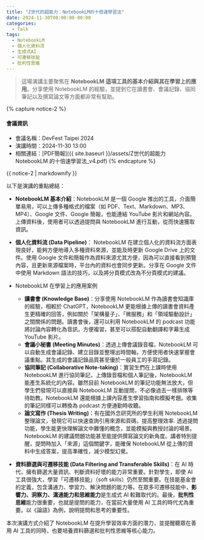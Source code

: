 ```yaml
---
title: "Z世代的超能力：NotebookLM的十倍速學習法"
date: 2024-11-30T00:00:00-00:00
categories:
  - Talk
tags:
  - NotebookLM 
  - 個人化資料流
  - 生成式AI 
  - 可遷移技能
  - 批判性思維
---
```


> 這場演講主要聚焦在 **NotebookLM 這項工具的基本介紹與其在學習上的應用**。分享使用 NotebookLM 的經驗，並提到它在讀書會、會議記錄、協同筆記以及撰寫論文等方面都非常有幫助。

{% capture notice-2 %}
#### 會議資訊

* 會議名稱：DevFest Taipei 2024
* 演講時間：2024-11-30 13:00
* 相關連結：[PDF簡報]({{ site.baseurl }}/assets/Z世代的超能力 NotebookLM 的十倍速學習法_v4.pdf)
  {% endcapture %}

<div class="notice">{{ notice-2 | markdownify }}</div>



以下是演講的重點總結：

- **NotebookLM 基本介紹**：NotebookLM 是一個 Google 推出的工具，介面簡單易用，可以上傳多種格式的檔案（如 PDF、Text、Markdown、MP3、MP4）、Google 文件、Google 簡報，也能連結 YouTube 影片和網站內容。上傳資料後，使用者可以透過提問與 NotebookLM 進行互動，從而快速獲取資訊。

- **個人化資料流 (Data Pipeline)**： NotebookLM 在建立個人化的資料流方面表現良好，能夠方便地導入多種資料來源，並能及時更新 Google Drive 上的文件。使用 Google 文件和簡報作為資料來源尤其方便，因為可以直接看到預覽內容，且更新來源檔案時，平台內的資料也會同步更新。分享在 Google 文件中使用 Markdown 語法的技巧，以及將分頁模式改為不分頁模式的建議。

- NotebookLM 在學習上的應用案例

  - **讀書會 (Knowledge Base)**：分享使用 NotebookLM 作為讀書會知識庫的經驗，相較於 ChatGPT，NotebookLM 更能根據上傳的讀書會資料產生更精確的回答，例如關於「架構量子」、「微服務」和「領域驅動設計」之間關係的問題。讀書會後，還可以利用 NotebookLM 的 podcast 功能將討論內容轉化為音訊，方便複習，甚至可以搭配自動翻譯和字幕生成 YouTube 影片。
  - **會議小秘書 (Meeting Minutes)**：透過上傳會議錄音檔，NotebookLM 可以自動生成會議記錄、建立目錄並整理出時間軸，方便使用者快速掌握會議重點。其生成的會議記錄品質甚至優於一般員工的手寫記錄。
  - **協同筆記 (Collaborative Note-taking)**：實習生們在上課時使用 NotebookLM 進行協同筆記，上傳錄音檔和個人筆記後，NotebookLM 能產生系統化的內容。雖然目前 NotebookLM 的筆記功能無法放大，但學生們發現可以直接與 NotebookLM 互動提問，不必像過去一樣排隊等待助教。NotebookLM 還能根據上課內容產生學習指南和模擬考題。收集的筆記同樣可以轉換為 podcast 方便通勤時收聽。
  - **論文寫作 (Thesis Writing)**：有在國外念研究所的學生利用 NotebookLM 整理論文，發現它可以快速查詢引用來源和頁碼，提高整理效率. 透過提問功能，學生能更快理解論文中難懂的概念，並能模擬與教授討論的場景。NotebookLM 的建議問題功能甚至能提供撰寫論文的新角度。講者特別提醒，提問時加入「來源」這個關鍵字，能確保 NotebookLM 從上傳的資料中生成答案，提高準確性，減少模型幻覺。
  
- **資料篩選與可遷移技能 (Data Filtering and Transferable Skills)**：在 AI 時代，擁有篩選大量資訊、判斷資料好壞的能力非常重要。針對學生，即使 AI 工具很強大，學習「可遷移技能」（soft skills）仍然至關重要。在技能基金會的定義，包含溝通力、學習力、解決問題的能力等。在眾多可遷移技能中，**影響力、洞察力、溝通能力和思維能力**是生成式 AI 較難取代的。最後，**批判性思維**能力很重要，也就是提問的能力，在當前大量使用 AI 工具的時代尤為重要。以《論語》為例，說明提問和思考的重要性。

本次演講方式介紹了 NotebookLM 在提升學習效率方面的潛力，並提醒聽眾在善用 AI 工具的同時，也要培養資料篩選和批判性思維等核心能力。
